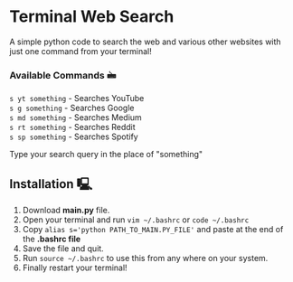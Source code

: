 # Terminal Web Search

A simple python code to search the web and various other websites with just one command from your terminal!

### Available Commands 🖮

`s yt something` - Searches YouTube </br>
`s g something` - Searches Google </br>
`s md something` - Searches Medium </br>
`s rt something` - Searches Reddit </br>
`s sp something` - Searches Spotify </br>

Type your search query in the place of "something"

## Installation 🖳

1. Download **main.py** file.
2. Open your terminal and run `vim ~/.bashrc` or `code ~/.bashrc`
3. Copy `alias s='python PATH_TO_MAIN.PY_FILE'` and paste at the end of the **.bashrc file**
4. Save the file and quit.
5. Run `source ~/.bashrc` to use this from any where on your system.
6. Finally restart your terminal!
